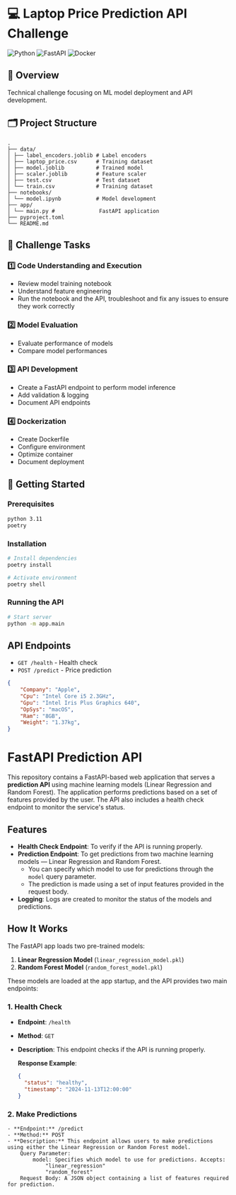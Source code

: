 # 💻 Laptop Price Prediction API Challenge

![Python](https://img.shields.io/badge/python-v3.11-blue.svg)
![FastAPI](https://img.shields.io/badge/FastAPI-0.68.0-green.svg)
![Docker](https://img.shields.io/badge/docker-latest-blue.svg)

## 🎯 Overview
Technical challenge focusing on ML model deployment and API development.

## 🗂 Project Structure

```
. 
├── data/ 
│ ├── label_encoders.joblib # Label encoders
│ ├── laptop_price.csv      # Training dataset
│ ├── model.joblib          # Trained model 
│ ├── scaler.joblib         # Feature scaler 
│ ├── test.csv              # Test dataset
│ └── train.csv             # Training dataset 
├── notebooks/ 
│ └── model.ipynb           # Model development 
├── app/ 
│ └── main.py #              FastAPI application 
├── pyproject.toml 
└── README.md
```

## 🎯 Challenge Tasks

### 1️⃣ Code Understanding and Execution
- Review model training notebook
- Understand feature engineering
- Run the notebook and the API, troubleshoot and fix any issues to ensure they work correctly

### 2️⃣ Model Evaluation
- Evaluate performance of models
- Compare model performances

### 3️⃣ API Development
- Create a FastAPI endpoint to perform model inference
- Add validation & logging
- Document API endpoints

### 4️⃣ Dockerization
- Create Dockerfile
- Configure environment
- Optimize container
- Document deployment

## 🚀 Getting Started

### Prerequisites
```bash
python 3.11
poetry
```

### Installation
```bash
# Install dependencies
poetry install

# Activate environment
poetry shell
```

### Running the API
```bash
# Start server
python -m app.main
```

## API Endpoints
- `GET /health` - Health check
- `POST /predict` - Price prediction

```json
{
    "Company": "Apple",
    "Cpu": "Intel Core i5 2.3GHz",
    "Gpu": "Intel Iris Plus Graphics 640",
    "OpSys": "macOS",
    "Ram": "8GB",
    "Weight": "1.37kg",
}
```


# FastAPI Prediction API

This repository contains a FastAPI-based web application that serves a **prediction API** using machine learning models (Linear Regression and Random Forest). The application performs predictions based on a set of features provided by the user. The API also includes a health check endpoint to monitor the service's status.

## Features

- **Health Check Endpoint**: To verify if the API is running properly.
- **Prediction Endpoint**: To get predictions from two machine learning models — Linear Regression and Random Forest.
  - You can specify which model to use for predictions through the `model` query parameter.
  - The prediction is made using a set of input features provided in the request body.
- **Logging**: Logs are created to monitor the status of the models and predictions.

## How It Works

The FastAPI app loads two pre-trained models:
1. **Linear Regression Model** (`linear_regression_model.pkl`)
2. **Random Forest Model** (`random_forest_model.pkl`)

These models are loaded at the app startup, and the API provides two main endpoints:

### 1. Health Check

- **Endpoint**: `/health`
- **Method**: `GET`
- **Description**: This endpoint checks if the API is running properly.
  
  **Response Example**:
  ```json
  {
    "status": "healthy",
    "timestamp": "2024-11-13T12:00:00"
  }

### 2. Make Predictions

    - **Endpoint:** /predict
    - **Method:** POST
    - **Description:** This endpoint allows users to make predictions using either the Linear Regression or Random Forest model.
        Query Parameter:
            model: Specifies which model to use for predictions. Accepts:
                "linear_regression"
                "random_forest"
        Request Body: A JSON object containing a list of features required for prediction.

  

